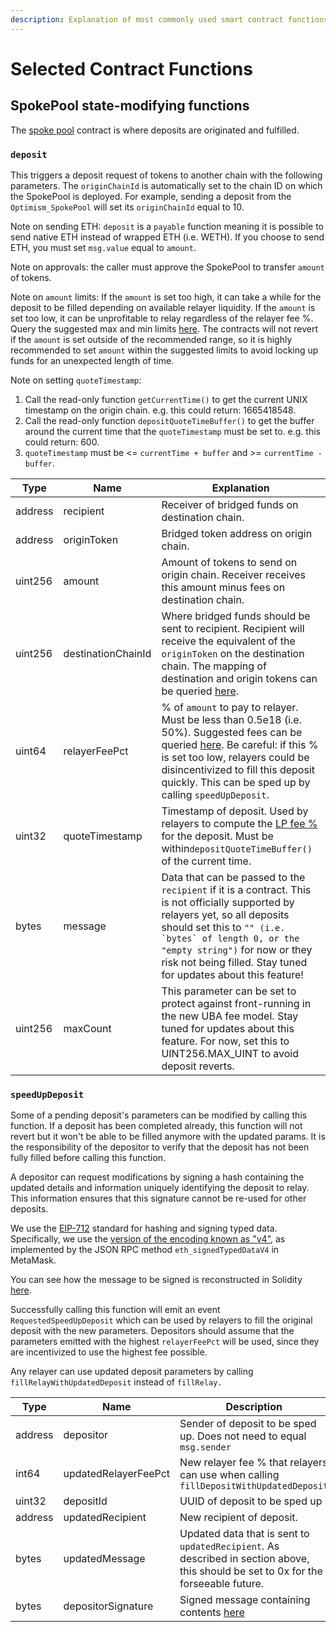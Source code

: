 ```yaml
---
description: Explanation of most commonly used smart contract functions
---
```


# Selected Contract Functions

## SpokePool state-modifying functions

The [spoke pool](https://github.com/across-protocol/contracts-v2/blob/19d3c5a3c62839f530f0db0a6801831890fb0d79/contracts/interfaces/SpokePoolInterface.sol#L90) contract is where deposits are originated and fulfilled.&#x20;

### `deposit`&#x20;

This triggers a deposit request of tokens to another chain with the following parameters. The `originChainId` is automatically set to the chain ID on which the SpokePool is deployed. For example, sending a deposit from the `Optimism_SpokePool` will set its `originChainId` equal to 10.&#x20;

Note on sending ETH: `deposit` is a `payable` function meaning it is possible to send native ETH instead of wrapped ETH (i.e. WETH). If you choose to send ETH, you must set `msg.value` equal to `amount`.

Note on approvals: the caller must approve the SpokePool to transfer `amount` of tokens.

Note on `amount` limits: If the `amount` is set too high, it can take a while for the deposit to be filled depending on available relayer liquidity. If the `amount` is set too low, it can be unprofitable to relay regardless of the relayer fee %. Query the suggested max and min limits [here](across-api.md#querying-limits). The contracts will not revert if the `amount` is set outside of the recommended range, so it is highly recommended to set `amount` within the suggested limits to avoid locking up funds for an unexpected length of time.

Note on setting `quoteTimestamp`:&#x20;

1. Call the read-only function `getCurrentTime()` to get the current UNIX timestamp on the origin chain. e.g. this could return: 1665418548.
2. Call the read-only function `depositQuoteTimeBuffer()` to get the buffer around the current time that the `quoteTimestamp` must be set to. e.g. this could return: 600.
3. `quoteTimestamp` must be <= `currentTime + buffer` and >= `currentTime - buffer`.

| Type    | Name               | Explanation                                                                                                                                                                                                                                                                                                   |
| ------- | ------------------ | ------------------------------------------------------------------------------------------------------------------------------------------------------------------------------------------------------------------------------------------------------------------------------------------------------------- |
| address | recipient          | Receiver of bridged funds on destination chain.                                                                                                                                                                                                                                                               |
| address | originToken        | Bridged token address on origin chain.                                                                                                                                                                                                                                                                        |
| uint256 | amount             | Amount of tokens to send on origin chain. Receiver receives this amount minus fees on destination chain.                                                                                                                                                                                                      |
| uint256 | destinationChainId | Where bridged funds should be sent to recipient. Recipient will receive the equivalent of the `originToken` on the destination chain. The mapping of  destination and origin tokens can be queried  [here](across-api.md#finding-available-routes).                                                           |
| uint64  | relayerFeePct      | % of `amount` to pay to relayer. Must be less than 0.5e18 (i.e. 50%). Suggested fees can be queried [here](across-api.md#calculating-suggested-fees). Be careful: if this % is set too low, relayers could be disincentivized to fill this deposit quickly. This can be sped up by calling `speedUpDeposit`.  |
| uint32  | quoteTimestamp     | Timestamp of deposit. Used by relayers to compute the [LP fee %](broken-reference) for the deposit. Must be within`depositQuoteTimeBuffer()` of the current time.                                                                                                                                             |
| bytes   | message            | Data that can be passed to the `recipient` if it is a contract. This is not officially supported by relayers yet, so all deposits should set this to ``"" (i.e. `bytes` of length 0, or the "empty string")`` for now or they risk not being filled. Stay tuned for updates about this feature!               |
| uint256 | maxCount           | This parameter can be set to protect against front-running in the new UBA fee model. Stay tuned for updates about this feature. For now, set this to UINT256.MAX\_UINT to avoid deposit reverts.                                                                                                              |

### `speedUpDeposit`&#x20;

Some of a pending deposit's parameters can be modified by calling this function. If a deposit has been completed already, this function will not revert but it won't be able to be filled anymore with the updated params. It is the responsibility of the depositor to verify that the deposit has not been fully filled before calling this function.

A depositor can request modifications by signing a hash containing the updated details and information uniquely identifying the deposit to relay. This information ensures that this signature cannot be re-used for other deposits.

We use the [EIP-712](https://eips.ethereum.org/EIPS/eip-712) standard for hashing and signing typed data. Specifically, we use the [version of the encoding known as "v4"](https://docs.metamask.io/guide/signing-data.html), as implemented by the JSON RPC method `eth_signedTypedDataV4` in MetaMask.&#x20;

You can see how the message to be signed is reconstructed in Solidity [here](https://github.com/across-protocol/contracts-v2/blob/19d3c5a3c62839f530f0db0a6801831890fb0d79/contracts/SpokePool.sol#L1063).

Successfully calling this function will emit an event `RequestedSpeedUpDeposit` which can be used by relayers to fill the original deposit with the new parameters.  Depositors should assume that the parameters emitted with the highest `relayerFeePct` will be used, since they are incentivized to use the highest fee possible.

Any relayer can use updated deposit parameters by calling `fillRelayWithUpdatedDeposit` instead of `fillRelay.`

| Type    | Name                 | Description                                                                                                                                                            |
| ------- | -------------------- | ---------------------------------------------------------------------------------------------------------------------------------------------------------------------- |
| address | depositor            | Sender of deposit to be sped up. Does not need to equal `msg.sender`                                                                                                   |
| int64   | updatedRelayerFeePct | New relayer fee % that relayers can use when calling `fillDepositWithUpdatedDeposit`                                                                                   |
| uint32  | depositId            | UUID of deposit to be sped up                                                                                                                                          |
| address | updatedRecipient     | New recipient of deposit.                                                                                                                                              |
| bytes   | updatedMessage       | Updated data that is sent to `updatedRecipient`. As described in section above, this should be set to 0x for the forseeable future.                                    |
| bytes   | depositorSignature   | Signed message containing contents [here](https://github.com/across-protocol/contracts-v2/blob/19d3c5a3c62839f530f0db0a6801831890fb0d79/contracts/SpokePool.sol#L1029) |
